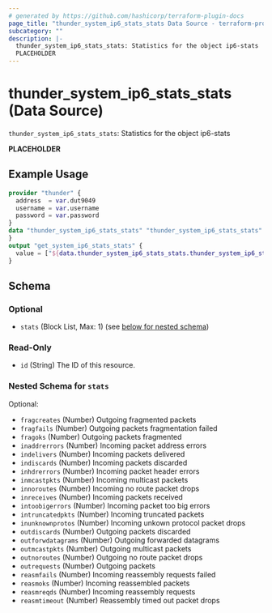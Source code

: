 ```yaml
---
# generated by https://github.com/hashicorp/terraform-plugin-docs
page_title: "thunder_system_ip6_stats_stats Data Source - terraform-provider-thunder"
subcategory: ""
description: |-
  thunder_system_ip6_stats_stats: Statistics for the object ip6-stats
  PLACEHOLDER
---
```


# thunder_system_ip6_stats_stats (Data Source)

`thunder_system_ip6_stats_stats`: Statistics for the object ip6-stats

__PLACEHOLDER__

## Example Usage

```terraform
provider "thunder" {
  address  = var.dut9049
  username = var.username
  password = var.password
}
data "thunder_system_ip6_stats_stats" "thunder_system_ip6_stats_stats" {
}
output "get_system_ip6_stats_stats" {
  value = ["${data.thunder_system_ip6_stats_stats.thunder_system_ip6_stats_stats}"]
}
```

<!-- schema generated by tfplugindocs -->
## Schema

### Optional

- `stats` (Block List, Max: 1) (see [below for nested schema](#nestedblock--stats))

### Read-Only

- `id` (String) The ID of this resource.

<a id="nestedblock--stats"></a>
### Nested Schema for `stats`

Optional:

- `fragcreates` (Number) Outgoing fragmented packets
- `fragfails` (Number) Outgoing packets fragmentation failed
- `fragoks` (Number) Outgoing packets fragmented
- `inaddrerrors` (Number) Incoming packet address errors
- `indelivers` (Number) Incoming packets delivered
- `indiscards` (Number) Incoming packets discarded
- `inhdrerrors` (Number) Incoming packet header errors
- `inmcastpkts` (Number) Incoming multicast packets
- `innoroutes` (Number) Incoming no route packet drops
- `inreceives` (Number) Incoming packets received
- `intoobigerrors` (Number) Incoming packet too big errors
- `intruncatedpkts` (Number) Incoming truncated packets
- `inunknownprotos` (Number) Incoming unkown protocol packet drops
- `outdiscards` (Number) Outgoing packets discarded
- `outforwdatagrams` (Number) Outgoing forwarded datagrams
- `outmcastpkts` (Number) Outgoing multicast packets
- `outnoroutes` (Number) Outgoing no route packet drops
- `outrequests` (Number) Outgoing packets
- `reasmfails` (Number) Incoming reassembly requests failed
- `reasmoks` (Number) Incoming reassembled packets
- `reasmreqds` (Number) Incoming reassembly requests
- `reasmtimeout` (Number) Reassembly timed out packet drops


